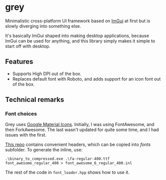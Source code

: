 # grey

Minimalistic cross-platform UI framework based on [ImGui](https://github.com/ocornut/imgui) at first but is slowly diverging into something else.

It's basically ImGui shaped into making desktop applications, because ImGui can be used for anything, and this library simply makes it simple to start off with desktop.

## Features

- Supports High DPI out of the box.
- Replaces default font with Roboto, and adds support for an icon font out of the box.

## Technical remarks

### Font choices

Grey uses [Google Material Icons](https://fonts.google.com/icons?icon.set=Material+Icons). Initially, I was using FontAwesome, and then ForkAwesome. The last wasn't updated for quite some time, and I had issues with the first.

[This repo](https://github.com/juliettef/IconFontCppHeaders) contains convenient headers, which can be copied into *fonts* subfolder. To generate the inline, use:

```
.\binary_to_compressed.exe .\fa-regular-400.ttf font_awesome_regular_400 > font_awesome_6_regular_400.inl
```

The rest of the code in `font_loader.hpp` shows how to use it.